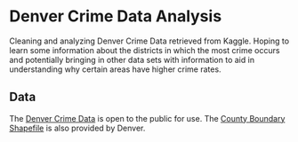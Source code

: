 # Denver Crime Data Analysis 
Cleaning and analyzing Denver Crime Data retrieved from Kaggle. Hoping to learn some information about the districts in which the most crime occurs and potentially bringing in other data sets with information to aid in understanding why certain areas have higher crime rates.
<br>
## Data 
The [Denver Crime Data](https://www.denvergov.org/opendata/dataset/city-and-county-of-denver-crime) is open to the public for use.
The [County Boundary Shapefile](https://www.denvergov.org/opendata/dataset/city-and-county-of-denver-county-boundary) is also provided by Denver.  
